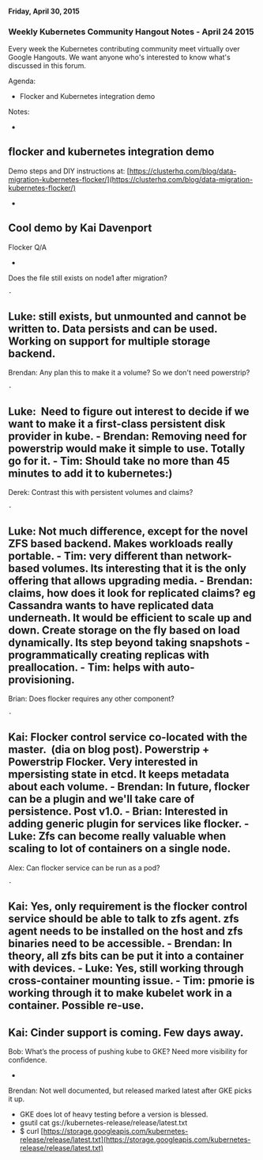 #### Friday, April 30, 2015 
### Weekly Kubernetes Community Hangout Notes - April 24 2015 
  

Every week the Kubernetes contributing community meet virtually over Google Hangouts. We want anyone who's interested to know what's discussed in this forum.  
  

Agenda:

- Flocker and Kubernetes integration demo

Notes:

- 
flocker and kubernetes integration demo
- 
Demo steps and DIY instructions at: [https://clusterhq.com/blog/data-migration-kubernetes-flocker/](https://clusterhq.com/blog/data-migration-kubernetes-flocker/)

  - 
Cool demo by Kai Davenport
- 
Flocker Q/A

  - 
Does the file still exists on node1 after migration? 

    - 
Luke: still exists, but unmounted and cannot be written to. Data persists and can be used. Working on support for multiple storage backend.
  - 
Brendan: Any plan this to make it a volume? So we don't need powerstrip?

    - 
Luke: &nbsp;Need to figure out interest to decide if we want to make it a first-class persistent disk provider in kube.
    - 
Brendan: Removing need for powerstrip would make it simple to use. Totally go for it. 
    - 
Tim: Should take no more than 45 minutes to add it to kubernetes:)
  - 
Derek: Contrast this with persistent volumes and claims?

    - 
Luke: Not much difference, except for the novel ZFS based backend. Makes workloads really portable.
    - 
Tim: very different than network-based volumes. Its interesting that it is the only offering that allows upgrading media. 
    - 
Brendan: claims, how does it look for replicated claims? eg Cassandra wants to have replicated data underneath. It would be efficient to scale up and down. Create storage on the fly based on load dynamically. Its step beyond taking snapshots - programmatically creating replicas with preallocation. 
    - 
Tim: helps with auto-provisioning.
  - 
Brian: Does flocker requires any other component?

    - 
Kai: Flocker control service co-located with the master. &nbsp;(dia on blog post). Powerstrip + Powerstrip Flocker. Very interested in mpersisting state in etcd. It keeps metadata about each volume.
    - 
Brendan: In future, flocker can be a plugin and we'll take care of persistence. Post v1.0.
    - 
Brian: Interested in adding generic plugin for services like flocker.
    - 
Luke: Zfs can become really valuable when scaling to lot of containers on a single node.
  - 
Alex: Can flocker service can be run as a pod?

    - 
Kai: Yes, only requirement is the flocker control service should be able to talk to zfs agent. zfs agent needs to be installed on the host and zfs binaries need to be accessible.
    - 
Brendan: In theory, all zfs bits can be put it into a container with devices.
    - 
Luke: Yes, still working through cross-container mounting issue.
    - 
Tim: pmorie is working through it to make kubelet work in a container. Possible re-use.
  - 
Kai: Cinder support is coming. Few days away.
- 
Bob: What’s the process of pushing kube to GKE? Need more visibility for confidence.

  - 
Brendan: Not well documented, but released marked latest after GKE picks it up.
  - GKE does lot of heavy testing before a version is blessed.
  - gsutil cat gs://kubernetes-release/release/latest.txt
  - $ curl&nbsp;[https://storage.googleapis.com/kubernetes-release/release/latest.txt](https://storage.googleapis.com/kubernetes-release/release/latest.txt)

